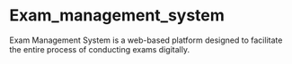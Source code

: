 # Exam_management_system
Exam Management System is a web-based platform designed to facilitate the entire process of conducting exams digitally. 
